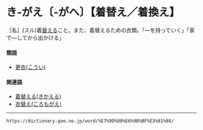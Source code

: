 # き‐がえ〔‐がへ〕【着替え／着換え】

［名］(スル)着[替える](かえる（換える／替える／代える）)こと。また、着替えるための衣類。「―を持っていく」「家で―してから出かける」

#### 類語

-   [更衣(こうい)](https://dictionary.goo.ne.jp/word/%E6%9B%B4%E8%A1%A3_%28%E3%81%93%E3%81%86%E3%81%84%29/#jn-71670)

#### 関連語

-   [着替える(きかえる)](https://dictionary.goo.ne.jp/word/%E7%9D%80%E6%9B%BF%E3%81%88%E3%82%8B/#jn-50653)
-   [衣替え(ころもがえ)](https://dictionary.goo.ne.jp/word/%E8%A1%A3%E6%9B%BF%E3%81%88/#jn-83059)

---
`https://dictionary.goo.ne.jp/word/%E7%9D%80%E6%9B%BF%E3%81%88/`